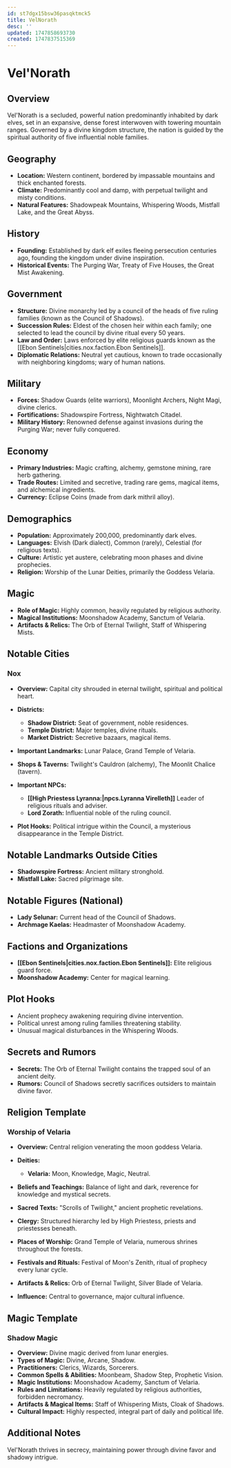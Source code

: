 ```yaml
---
id: st7dgx15bsw36pasqktmck5
title: VelNorath
desc: ''
updated: 1747858693730
created: 1747837515369
---
```

# Vel'Norath

## Overview

Vel'Norath is a secluded, powerful nation predominantly inhabited by dark elves, set in an expansive, dense forest interwoven with towering mountain ranges. Governed by a divine kingdom structure, the nation is guided by the spiritual authority of five influential noble families.

## Geography

* **Location:** Western continent, bordered by impassable mountains and thick enchanted forests.
* **Climate:** Predominantly cool and damp, with perpetual twilight and misty conditions.
* **Natural Features:** Shadowpeak Mountains, Whispering Woods, Mistfall Lake, and the Great Abyss.

## History

* **Founding:** Established by dark elf exiles fleeing persecution centuries ago, founding the kingdom under divine inspiration.
* **Historical Events:** The Purging War, Treaty of Five Houses, the Great Mist Awakening.

## Government

* **Structure:** Divine monarchy led by a council of the heads of five ruling families (known as the Council of Shadows).
* **Succession Rules:** Eldest of the chosen heir within each family; one selected to lead the council by divine ritual every 50 years.
* **Law and Order:** Laws enforced by elite religious guards known as the [[Ebon Sentinels|cities.nox.faction.Ebon Sentinels]].
* **Diplomatic Relations:** Neutral yet cautious, known to trade occasionally with neighboring kingdoms; wary of human nations.

## Military

* **Forces:** Shadow Guards (elite warriors), Moonlight Archers, Night Magi, divine clerics.
* **Fortifications:** Shadowspire Fortress, Nightwatch Citadel.
* **Military History:** Renowned defense against invasions during the Purging War; never fully conquered.

## Economy

* **Primary Industries:** Magic crafting, alchemy, gemstone mining, rare herb gathering.
* **Trade Routes:** Limited and secretive, trading rare gems, magical items, and alchemical ingredients.
* **Currency:** Eclipse Coins (made from dark mithril alloy).

## Demographics

* **Population:** Approximately 200,000, predominantly dark elves.
* **Languages:** Elvish (Dark dialect), Common (rarely), Celestial (for religious texts).
* **Culture:** Artistic yet austere, celebrating moon phases and divine prophecies.
* **Religion:** Worship of the Lunar Deities, primarily the Goddess Velaria.

## Magic

* **Role of Magic:** Highly common, heavily regulated by religious authority.
* **Magical Institutions:** Moonshadow Academy, Sanctum of Velaria.
* **Artifacts & Relics:** The Orb of Eternal Twilight, Staff of Whispering Mists.

## Notable Cities

### Nox

* **Overview:** Capital city shrouded in eternal twilight, spiritual and political heart.
* **Districts:**

  * **Shadow District:** Seat of government, noble residences.
  * **Temple District:** Major temples, divine rituals.
  * **Market District:** Secretive bazaars, magical items.
* **Important Landmarks:** Lunar Palace, Grand Temple of Velaria.
* **Shops & Taverns:** Twilight's Cauldron (alchemy), The Moonlit Chalice (tavern).
* **Important NPCs:**

  * **[[High Priestess Lyranna:|npcs.Lyranna Virelleth]]** Leader of religious rituals and adviser.
  * **Lord Zorath:** Influential noble of the ruling council.
* **Plot Hooks:** Political intrigue within the Council, a mysterious disappearance in the Temple District.

## Notable Landmarks Outside Cities

* **Shadowspire Fortress:** Ancient military stronghold.
* **Mistfall Lake:** Sacred pilgrimage site.

## Notable Figures (National)

* **Lady Selunar:** Current head of the Council of Shadows.
* **Archmage Kaelas:** Headmaster of Moonshadow Academy.

## Factions and Organizations

* **[[Ebon Sentinels|cities.nox.faction.Ebon Sentinels]]:** Elite religious guard force.
* **Moonshadow Academy:** Center for magical learning.

## Plot Hooks

* Ancient prophecy awakening requiring divine intervention.
* Political unrest among ruling families threatening stability.
* Unusual magical disturbances in the Whispering Woods.

## Secrets and Rumors

* **Secrets:** The Orb of Eternal Twilight contains the trapped soul of an ancient deity.
* **Rumors:** Council of Shadows secretly sacrifices outsiders to maintain divine favor.

## Religion Template

### Worship of Velaria

* **Overview:** Central religion venerating the moon goddess Velaria.
* **Deities:**

  * **Velaria:** Moon, Knowledge, Magic, Neutral.
* **Beliefs and Teachings:** Balance of light and dark, reverence for knowledge and mystical secrets.
* **Sacred Texts:** "Scrolls of Twilight," ancient prophetic revelations.
* **Clergy:** Structured hierarchy led by High Priestess, priests and priestesses beneath.
* **Places of Worship:** Grand Temple of Velaria, numerous shrines throughout the forests.
* **Festivals and Rituals:** Festival of Moon's Zenith, ritual of prophecy every lunar cycle.
* **Artifacts & Relics:** Orb of Eternal Twilight, Silver Blade of Velaria.
* **Influence:** Central to governance, major cultural influence.

## Magic Template

### Shadow Magic

* **Overview:** Divine magic derived from lunar energies.
* **Types of Magic:** Divine, Arcane, Shadow.
* **Practitioners:** Clerics, Wizards, Sorcerers.
* **Common Spells & Abilities:** Moonbeam, Shadow Step, Prophetic Vision.
* **Magic Institutions:** Moonshadow Academy, Sanctum of Velaria.
* **Rules and Limitations:** Heavily regulated by religious authorities, forbidden necromancy.
* **Artifacts & Magical Items:** Staff of Whispering Mists, Cloak of Shadows.
* **Cultural Impact:** Highly respected, integral part of daily and political life.

## Additional Notes

Vel'Norath thrives in secrecy, maintaining power through divine favor and shadowy intrigue.
